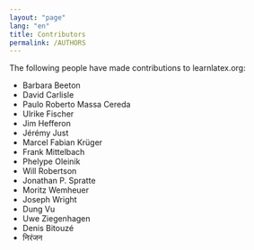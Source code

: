 ```yaml
---
layout: "page"
lang: "en"
title: Contributors
permalink: /AUTHORS
---
```


The following people have made contributions to learnlatex.org:

- Barbara Beeton
- David Carlisle
- Paulo Roberto Massa Cereda
- Ulrike Fischer
- Jim Hefferon
- Jérémy Just
- Marcel Fabian Krüger
- Frank Mittelbach
- Phelype Oleinik
- Will Robertson
- Jonathan P. Spratte
- Moritz Wemheuer
- Joseph Wright
- Dung Vu
- Uwe Ziegenhagen
- Denis Bitouzé
- निरंजन
